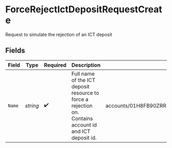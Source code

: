 # ForceRejectIctDepositRequestCreate

Request to simulate the rejection of an ICT deposit


## Fields

| Field                                                                                                  | Type                                                                                                   | Required                                                                                               | Description                                                                                            | Example                                                                                                |
| ------------------------------------------------------------------------------------------------------ | ------------------------------------------------------------------------------------------------------ | ------------------------------------------------------------------------------------------------------ | ------------------------------------------------------------------------------------------------------ | ------------------------------------------------------------------------------------------------------ |
| `Name`                                                                                                 | *string*                                                                                               | :heavy_check_mark:                                                                                     | Full name of the ICT deposit resource to force a rejection on. Contains account id and ICT deposit id. | accounts/01H8FB90ZRRFWXB4XC2JPJ1D4Y/ictDeposits/20240321000472                                         |
